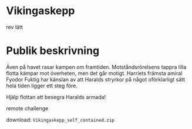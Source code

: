 # Vikingaskepp
rev
lätt

# Publik beskrivning
Även på havet rasar kampen om framtiden. Motståndsrörelsens tappra lilla flotta kämpar mot överheten, men det går motigt. Harriets främsta amiral Fyodor Fuktig har känslan av att Haralds stryrkor på något oförklarligt sätt  hela tiden ligger ett steg före.

Hjälp flottan att besegra Haralds armada!

remote challenge

download: `Vikingaskepp_self_contained.zip`
